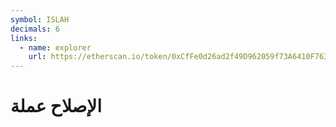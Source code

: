```yaml
---
symbol: ISLAH
decimals: 6
links:
  - name: explorer
    url: https://etherscan.io/token/0xCfFe0d26ad2f49D962059f73A6410F7638D4AA7c
---
```


# الإصلاح عملة
